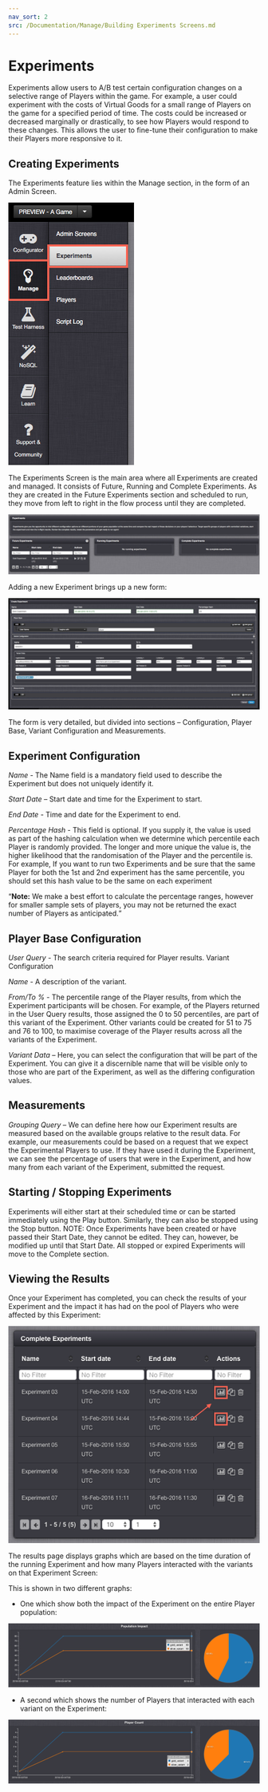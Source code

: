 ```yaml
---
nav_sort: 2
src: /Documentation/Manage/Building Experiments Screens.md
---
```


# Experiments
Experiments allow users to A/B test certain configuration changes on a selective range of Players within the game.  For example, a user could experiment with the costs of Virtual Goods for a small range of Players on the game for a specified period of time.  The costs could be increased or decreased marginally or drastically, to see how Players would respond to these changes.  This allows the user to fine-tune their configuration to make their Players more responsive to it.

## Creating Experiments
The Experiments feature lies within the Manage section, in the form of an Admin Screen.


![](img/Experiments/1.png)


The Experiments Screen is the main area where all Experiments are created and managed.  It consists of Future, Running and Complete Experiments.  As they are created in the Future Experiments section and scheduled to run, they move from left to right in the flow process until they are completed.

![](img/Experiments/2.png)

Adding a new Experiment brings up a new form:

![](img/Experiments/3.png)

The form is very detailed, but divided into sections – Configuration, Player Base, Variant Configuration and Measurements.

## Experiment Configuration

*Name* - The Name field is a mandatory field used to describe the Experiment but does not uniquely identify it.

*Start Date* – Start date and time for the Experiment to start.

*End Date* - Time and date for the Experiment to end.

*Percentage Hash* - This field is optional. If you supply it, the value is used as part of the hashing calculation when we determine which percentile each Player is randomly provided. The longer and more unique the value is, the higher likelihood that the randomisation of the Player and the percentile is.  For example, If you want to run two Experiments and be sure that the same Player for both the 1st and 2nd experiment has the same percentile, you should set this hash value to be the same on each experiment

<q>**Note:** We make a best effort to calculate the percentage ranges, however for smaller sample sets of players, you may not be returned the exact number of Players as anticipated.</q>

## Player Base Configuration

*User Query* - The search criteria required for Player results.
Variant Configuration

*Name* - A description of the variant.

*From/To %* - The percentile range of the Player results, from which the Experiment participants will be chosen.  For example, of the Players returned in the User Query results, those  assigned the 0 to 50 percentiles, are part of this variant of the Experiment.  Other variants could be created for 51 to 75 and 76 to 100, to maximise coverage of the Player results across all the variants of the Experiment.

*Variant Data* – Here, you can select the configuration that will be part of the Experiment.  You can give it a discernible name that will be visible only to those who are part of the Experiment, as well as the differing configuration values.

## Measurements

*Grouping Query* – We can define here how our Experiment results are measured based on the available groups relative to the result data.  For example, our measurements could be based on a request that we expect the Experimental Players to use.  If they have used it during the Experiment, we can see the percentage of users that were in the Experiment, and how many from each variant of the Experiment, submitted the request.


## Starting / Stopping Experiments
Experiments will either start at their scheduled time or can be started immediately using the Play button.  Similarly, they can also be stopped using the Stop button. NOTE:  Once Experiments have been created or have passed their Start Date, they cannot be edited.  They can, however, be modified up until that Start Date. All stopped or expired Experiments will move to the Complete section.

## Viewing the Results
Once your Experiment has completed, you can check the results of your Experiment and the impact it has had on the pool of Players who were affected by this Experiment:

![](img/Experiments/4.png)



The results page displays graphs which are based on the time duration of the running Experiment and how many Players interacted with the variants on that Experiment Screen:



This is shown in two different graphs:
* One which show both the impact of the Experiment on the entire Player population:

![](img/Experiments/5.png)

* A second which shows the number of Players that interacted with each variant on the Experiment:

![](img/Experiments/6.png)
